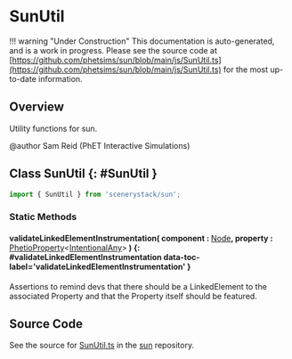 # SunUtil

!!! warning "Under Construction"
    This documentation is auto-generated, and is a work in progress. Please see the source code at
    [https://github.com/phetsims/sun/blob/main/js/SunUtil.ts](https://github.com/phetsims/sun/blob/main/js/SunUtil.ts) for the most up-to-date information.

## Overview

Utility functions for sun.

@author Sam Reid (PhET Interactive Simulations)

## Class SunUtil {: #SunUtil }


```js
import { SunUtil } from 'scenerystack/sun';
```
### Static Methods

#### validateLinkedElementInstrumentation( component : <span style="font-weight: 400;">[Node](../scenery/Node.md)</span>, property : <span style="font-weight: 400;">[PhetioProperty](../axon/PhetioProperty.md)&lt;[IntentionalAny](../phet-core/IntentionalAny.md)&gt;</span> ) {: #validateLinkedElementInstrumentation data-toc-label='validateLinkedElementInstrumentation' }

Assertions to remind devs that there should be a LinkedElement to the associated Property and that the Property itself should be featured.



## Source Code

See the source for [SunUtil.ts](https://github.com/phetsims/sun/blob/main/js/SunUtil.ts) in the [sun](https://github.com/phetsims/sun) repository.
